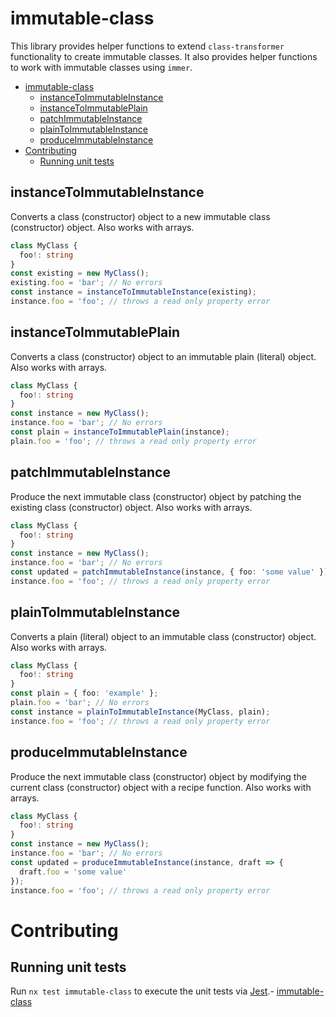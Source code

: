# immutable-class

This library provides helper functions to extend `class-transformer` functionality to create immutable classes. It also provides helper functions to work with immutable classes using `immer`.

- [immutable-class](#immutable-class)
  - [instanceToImmutableInstance](#instancetoimmutableinstance)
  - [instanceToImmutablePlain](#instancetoimmutableplain)
  - [patchImmutableInstance](#patchimmutableinstance)
  - [plainToImmutableInstance](#plaintoimmutableinstance)
  - [produceImmutableInstance](#produceimmutableinstance)
- [Contributing](#contributing)
  - [Running unit tests](#running-unit-tests)

## instanceToImmutableInstance

Converts a class (constructor) object to a new immutable class (constructor) object. Also works with arrays.

```typescript
class MyClass {
  foo!: string
}
const existing = new MyClass();
existing.foo = 'bar'; // No errors
const instance = instanceToImmutableInstance(existing);
instance.foo = 'foo'; // throws a read only property error
```

## instanceToImmutablePlain

Converts a class (constructor) object to an immutable plain (literal) object. Also works with arrays.

```typescript
class MyClass {
  foo!: string
}
const instance = new MyClass();
instance.foo = 'bar'; // No errors
const plain = instanceToImmutablePlain(instance);
plain.foo = 'foo'; // throws a read only property error
```

## patchImmutableInstance

Produce the next immutable class (constructor) object by patching the existing class (constructor) object. Also works with arrays.

```typescript
class MyClass {
  foo!: string
}
const instance = new MyClass();
instance.foo = 'bar'; // No errors
const updated = patchImmutableInstance(instance, { foo: 'some value' });
instance.foo = 'foo'; // throws a read only property error
```

## plainToImmutableInstance

Converts a plain (literal) object to an immutable class (constructor) object. Also works with arrays.

```typescript
class MyClass {
  foo!: string
}
const plain = { foo: 'example' };
plain.foo = 'bar'; // No errors
const instance = plainToImmutableInstance(MyClass, plain);
instance.foo = 'foo'; // throws a read only property error
```

## produceImmutableInstance

Produce the next immutable class (constructor) object by modifying the current class (constructor) object with a recipe function. Also works with arrays.

```typescript
class MyClass {
  foo!: string
}
const instance = new MyClass();
instance.foo = 'bar'; // No errors
const updated = produceImmutableInstance(instance, draft => {
  draft.foo = 'some value'
});
instance.foo = 'foo'; // throws a read only property error
```

# Contributing

## Running unit tests

Run `nx test immutable-class` to execute the unit tests via
[Jest](https://jestjs.io).- [immutable-class](#immutable-class)